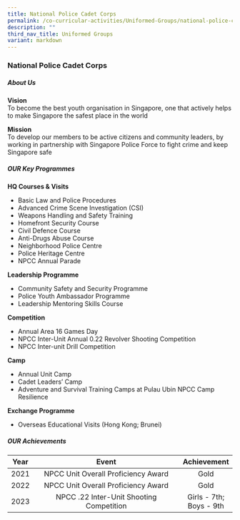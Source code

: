 ```yaml
---
title: National Police Cadet Corps
permalink: /co-curricular-activities/Uniformed-Groups/national-police-cadet-corps/
description: ""
third_nav_title: Uniformed Groups
variant: markdown
---
```

### National Police Cadet Corps 
##### About Us

**Vision**<br>To become the best youth organisation in Singapore, one that actively helps to make Singapore the safest place in the world

**Mission**<br>To develop our members to be active citizens and community leaders, by working in partnership with Singapore Police Force to fight crime and keep Singapore safe

##### OUR Key Programmes

**HQ Courses &amp; Visits**

*   Basic Law and Police Procedures
*   Advanced Crime Scene Investigation (CSI)
*   Weapons Handling and Safety Training
*   Homefront Security Course
*   Civil Defence Course
*   Anti-Drugs Abuse Course
*   Neighborhood Police Centre
*   Police Heritage Centre
*   NPCC Annual Parade

**Leadership Programme**

*   Community Safety and Security Programme
*   Police Youth Ambassador Programme
*   Leadership Mentoring Skills Course

**Competition**

*   Annual Area 16 Games Day
*   NPCC Inter-Unit Annual 0.22 Revolver Shooting Competition
*   NPCC Inter-unit Drill Competition

**Camp**

*   Annual Unit Camp
*   Cadet Leaders’ Camp
*   Adventure and Survival Training Camps at Pulau Ubin NPCC Camp Resilience

**Exchange Programme**

*   Overseas Educational Visits (Hong Kong; Brunei)

##### OUR Achievements

| Year | Event | Achievement |
|:---:|:---:|:---:|
| 2021 | NPCC Unit Overall Proficiency Award | Gold |
| 2022 | NPCC Unit Overall Proficiency Award | Gold |
| 2023 | NPCC .22 Inter-Unit Shooting Competition | Girls - 7th; <br> Boys - 9th |